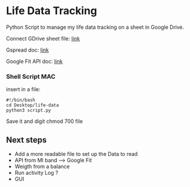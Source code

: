 # Life Data Tracking

Python Script to manage my life data tracking on a sheet in Google Drive.

Connect GDrive sheet file: [link](https://medium.com/daily-python/python-script-to-edit-google-sheets-daily-python-7-aadce27846c0)

Gspread doc: [link](https://gspread.readthedocs.io/en/latest/)

Google Fit API doc: [link](https://developers.google.com/fit/overview)

### Shell Script MAC

insert in a file: 

    #!/bin/bash
    cd Desktop/life-data
    python3 script.py

Save it and digit chmod 700 file

## Next steps

- Add a more readable file to set up the Data to read
- API from MI band --> Google Fit
- Weigth from a balance
- Run activity Log ?
- GUI

